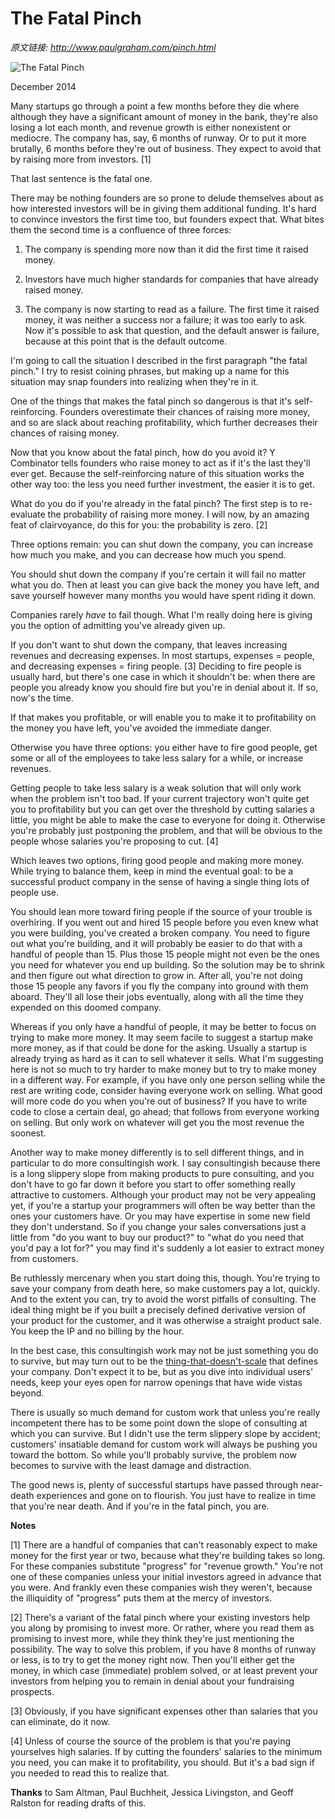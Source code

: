# The Fatal Pinch

_原文链接: <http://www.paulgraham.com/pinch.html>_

![The Fatal Pinch](https://s.turbifycdn.com/aah/paulgraham/the-fatal-pinch-4.gif)  
  
December 2014  
  
Many startups go through a point a few months before they die where although they have a significant amount of money in the bank, they're also losing a lot each month, and revenue growth is either nonexistent or mediocre. The company has, say, 6 months of runway. Or to put it more brutally, 6 months before they're out of business. They expect to avoid that by raising more from investors. [1]  
  
That last sentence is the fatal one.  
  
There may be nothing founders are so prone to delude themselves about as how interested investors will be in giving them additional funding. It's hard to convince investors the first time too, but founders expect that. What bites them the second time is a confluence of three forces: 

  1. The company is spending more now than it did the first time it raised money.  
  

  2. Investors have much higher standards for companies that have already raised money.  
  

  3. The company is now starting to read as a failure. The first time it raised money, it was neither a success nor a failure; it was too early to ask. Now it's possible to ask that question, and the default answer is failure, because at this point that is the default outcome. 

I'm going to call the situation I described in the first paragraph "the fatal pinch." I try to resist coining phrases, but making up a name for this situation may snap founders into realizing when they're in it.  
  
One of the things that makes the fatal pinch so dangerous is that it's self-reinforcing. Founders overestimate their chances of raising more money, and so are slack about reaching profitability, which further decreases their chances of raising money.  
  
Now that you know about the fatal pinch, how do you avoid it? Y Combinator tells founders who raise money to act as if it's the last they'll ever get. Because the self-reinforcing nature of this situation works the other way too: the less you need further investment, the easier it is to get.  
  
What do you do if you're already in the fatal pinch? The first step is to re-evaluate the probability of raising more money. I will now, by an amazing feat of clairvoyance, do this for you: the probability is zero. [2]  
  
Three options remain: you can shut down the company, you can increase how much you make, and you can decrease how much you spend.  
  
You should shut down the company if you're certain it will fail no matter what you do. Then at least you can give back the money you have left, and save yourself however many months you would have spent riding it down.  
  
Companies rarely _have_ to fail though. What I'm really doing here is giving you the option of admitting you've already given up.  
  
If you don't want to shut down the company, that leaves increasing revenues and decreasing expenses. In most startups, expenses = people, and decreasing expenses = firing people. [3] Deciding to fire people is usually hard, but there's one case in which it shouldn't be: when there are people you already know you should fire but you're in denial about it. If so, now's the time.  
  
If that makes you profitable, or will enable you to make it to profitability on the money you have left, you've avoided the immediate danger.  
  
Otherwise you have three options: you either have to fire good people, get some or all of the employees to take less salary for a while, or increase revenues.  
  
Getting people to take less salary is a weak solution that will only work when the problem isn't too bad. If your current trajectory won't quite get you to profitability but you can get over the threshold by cutting salaries a little, you might be able to make the case to everyone for doing it. Otherwise you're probably just postponing the problem, and that will be obvious to the people whose salaries you're proposing to cut. [4]  
  
Which leaves two options, firing good people and making more money. While trying to balance them, keep in mind the eventual goal: to be a successful product company in the sense of having a single thing lots of people use.  
  
You should lean more toward firing people if the source of your trouble is overhiring. If you went out and hired 15 people before you even knew what you were building, you've created a broken company. You need to figure out what you're building, and it will probably be easier to do that with a handful of people than 15. Plus those 15 people might not even be the ones you need for whatever you end up building. So the solution may be to shrink and then figure out what direction to grow in. After all, you're not doing those 15 people any favors if you fly the company into ground with them aboard. They'll all lose their jobs eventually, along with all the time they expended on this doomed company.  
  
Whereas if you only have a handful of people, it may be better to focus on trying to make more money. It may seem facile to suggest a startup make more money, as if that could be done for the asking. Usually a startup is already trying as hard as it can to sell whatever it sells. What I'm suggesting here is not so much to try harder to make money but to try to make money in a different way. For example, if you have only one person selling while the rest are writing code, consider having everyone work on selling. What good will more code do you when you're out of business? If you have to write code to close a certain deal, go ahead; that follows from everyone working on selling. But only work on whatever will get you the most revenue the soonest.  
  
Another way to make money differently is to sell different things, and in particular to do more consultingish work. I say consultingish because there is a long slippery slope from making products to pure consulting, and you don't have to go far down it before you start to offer something really attractive to customers. Although your product may not be very appealing yet, if you're a startup your programmers will often be way better than the ones your customers have. Or you may have expertise in some new field they don't understand. So if you change your sales conversations just a little from "do you want to buy our product?" to "what do you need that you'd pay a lot for?" you may find it's suddenly a lot easier to extract money from customers.  
  
Be ruthlessly mercenary when you start doing this, though. You're trying to save your company from death here, so make customers pay a lot, quickly. And to the extent you can, try to avoid the worst pitfalls of consulting. The ideal thing might be if you built a precisely defined derivative version of your product for the customer, and it was otherwise a straight product sale. You keep the IP and no billing by the hour.  
  
In the best case, this consultingish work may not be just something you do to survive, but may turn out to be the [thing-that-doesn't-scale](ds.html) that defines your company. Don't expect it to be, but as you dive into individual users' needs, keep your eyes open for narrow openings that have wide vistas beyond.  
  
There is usually so much demand for custom work that unless you're really incompetent there has to be some point down the slope of consulting at which you can survive. But I didn't use the term slippery slope by accident; customers' insatiable demand for custom work will always be pushing you toward the bottom. So while you'll probably survive, the problem now becomes to survive with the least damage and distraction.  
  
The good news is, plenty of successful startups have passed through near-death experiences and gone on to flourish. You just have to realize in time that you're near death. And if you're in the fatal pinch, you are.  
  
  
  
  
  
**Notes**  
  
[1] There are a handful of companies that can't reasonably expect to make money for the first year or two, because what they're building takes so long. For these companies substitute "progress" for "revenue growth." You're not one of these companies unless your initial investors agreed in advance that you were. And frankly even these companies wish they weren't, because the illiquidity of "progress" puts them at the mercy of investors.  
  
[2] There's a variant of the fatal pinch where your existing investors help you along by promising to invest more. Or rather, where you read them as promising to invest more, while they think they're just mentioning the possibility. The way to solve this problem, if you have 8 months of runway or less, is to try to get the money right now. Then you'll either get the money, in which case (immediate) problem solved, or at least prevent your investors from helping you to remain in denial about your fundraising prospects.  
  
[3] Obviously, if you have significant expenses other than salaries that you can eliminate, do it now.  
  
[4] Unless of course the source of the problem is that you're paying yourselves high salaries. If by cutting the founders' salaries to the minimum you need, you can make it to profitability, you should. But it's a bad sign if you needed to read this to realize that.  
  
**Thanks** to Sam Altman, Paul Buchheit, Jessica Livingston, and Geoff Ralston for reading drafts of this.  
  

